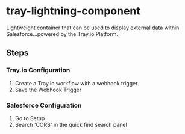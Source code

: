# tray-lightning-component

Lightweight container that can be used to display external data within Salesforce...powered by the Tray.io Platform.

## Steps

### Tray.io Configuration

1. Create a Tray.io workflow with a webhook trigger.
2. Save the Webhook Trigger

### Salesforce Configuration

1. Go to Setup
2. Search 'CORS' in the quick find search panel

